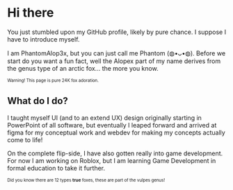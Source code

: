 # Hi there
You just stumbled upon my GitHub profile, likely by pure chance. I suppose I have to introduce myself.

I am PhantomAlop3x, but you can just call me Phantom (⁠◍⁠•⁠ᴗ⁠•⁠◍⁠). Before we start do you want a fun fact, well the Alopex part of my name derives from the genus type of an arctic fox... the more you know.

<sub><sup>Warning! This page is pure 24K fox adoration.</sup></sub>

## What do I do?
I taught myself UI (and to an extend UX) design originally starting in PowerPoint of all software, but eventually I leaped forward and arrived at figma for my conceptual work and webdev for making my concepts actually come to life!

On the complete flip-side, I have also gotten really into game development. For now I am working on Roblox, but I am learning Game Development in formal education to take it further.

<sub><sup>Did you know there are 12 types **true** foxes, these are part of the vulpes genus!</sup></sub>
